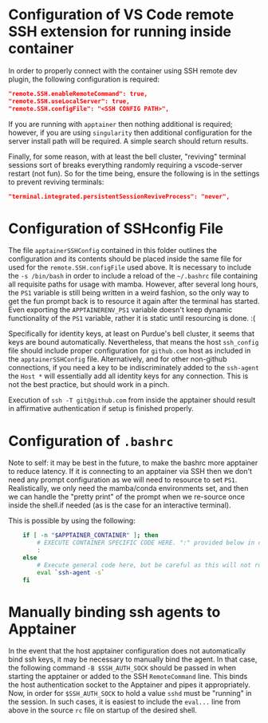 # Configuration of VS Code remote SSH extension for running inside container

In order to properly connect with the container using SSH remote dev plugin, the following configuration is required:
```json
"remote.SSH.enableRemoteCommand": true,
"remote.SSH.useLocalServer": true,
"remote.SSH.configFile": "<SSH CONFIG PATH>",
```

If you are running with `apptainer` then nothing additional is required; however, if you are using `singularity` then additional configuration for the server install path will be required. A simple search should return results.

Finally, for some reason, with at least the bell cluster, "reviving" terminal sessions sort of breaks everything randomly requiring a vscode-server restart (not fun). So for the time being, ensure the following is in the settings to prevent reviving terminals:
```json
"terminal.integrated.persistentSessionReviveProcess": "never",
```

# Configuration of SSHconfig File
The file `apptainerSSHConfig` contained in this folder outlines the configuration and its contents should be placed inside the same file for used for the `remote.SSH.configFile` used above. It is necessary to include the `-s /bin/bash` in order to include a reload of the `~/.bashrc` file containing all requisite paths for usage with mamba. However, after several long hours, the `PS1` variable is still being written in a weird fashion, so the only way to get the fun prompt back is to resource it again after the terminal has started. Even exporting the `APPTAINERENV_PS1` variable doesn't keep dynamic functionality of the `PS1` variable, rather it is static until resourcing is done. :(

Specifically for identity keys, at least on Purdue's bell cluster, it seems that keys are bound automatically. Nevertheless, that means the host `ssh_config` file should include proper configuration for `github.com` host as included in the `apptainerSSHConfig` file. Alternatively, and for other non-github connections, if you need a key to be indiscriminately added to the `ssh-agent` the `Host *` will essentially add all identity keys for any connection. This is not the best practice, but should work in a pinch. 

Execution of `ssh -T git@github.com` from inside the apptainer should result in affirmative authentication if setup is finished properly.

# Configuration of `.bashrc`
Note to self: it may be best in the future, to make the bashrc more apptainer to reduce latency. If it is connecting to an apptainer via SSH then we don't need any prompt configuration as we will need to resource to set `PS1`. Realistically, we only need the mamba/conda environments set, and then we can handle the "pretty print" of the prompt when we re-source once inside the shell.if needed (as is the case for an interactive terminal).

This is possible by using the following:
```bash
    if [ -n "$APPTAINER_CONTAINER" ]; then
        # EXECUTE CONTAINER SPECIFIC CODE HERE. ":" provided below in case it's empty to avoid syntax errors
        :
    else
        # Execute general code here, but be careful as this will not run from the ssh config provided here
        eval `ssh-agent -s`
    fi
```

# Manually binding ssh agents to Apptainer

In the event that the host apptainer configuration does not automatically bind ssh keys, it may be necessary to manually bind the agent. In that case, the following command `-B $SSH_AUTH_SOCK` should be passed in when starting the apptainer or added to the SSH `RemoteCommand` line. This binds the host authentication socket to the Apptainer and pipes it appropriately. Now, in order for `$SSH_AUTH_SOCK` to hold a value `sshd` must be "running" in the session. In such cases, it is easiest to include the `eval...` line from above in the source `rc` file on startup of the desired shell. 
